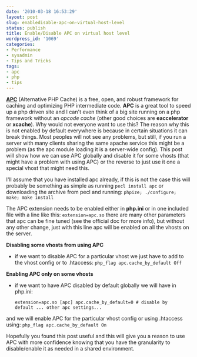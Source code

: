 ```yaml
---
date: '2010-03-18 16:53:29'
layout: post
slug: enabledisable-apc-on-virtual-host-level
status: publish
title: Enable/Disable APC on virtual host level
wordpress_id: '1069'
categories:
- Performance
- sysadmin
- Tips and Tricks
tags:
- apc
- php
- tips
---
```


[**APC**](http://pecl.php.net/package/APC) (Alternative PHP Cache) is a free, open, and robust framework for caching and optimizing PHP intermediate code. **APC** is a great tool to speed up a php driven site and I can't even think of a big site running on a php framework without an _opcode cache_ (other good choices are **eaccelerator** or **xcache**). Why would not everyone want to use this? The reason why this is not enabled by default everywhere is because in certain situations it can break things. Most peoples will not see any problems, but still, if you run a server with many clients sharing the same apache service this might be a problem (as the apc module loading it is a server-wide config). This post will show how we can use APC globally and disable it for some vhosts (that might have a problem with using APC) or the reverse to just use it one a special vhost that might need this.

I'll assume that you have installed apc already, if this is not the case this will probably be something as simple as running
`pecl install apc`
or downloading the archive from pecl and running:
`phpize; ./configure; make; make install`

The APC extension needs to be enabled either in **php.ini** or in one included file with a line like this:
`extension=apc.so`
there are many other parameters that apc can be fine tuned (see the official doc for more info), but without any other change, just with this line apc will be enabled on all the vhosts on the server.

**Disabling some vhosts from using APC**
- if we want to disable APC for a particular vhost we just have to add to the vhost config or to .htaccess:
`php_flag apc.cache_by_default Off`

**Enabling APC only on some vhosts**
- if we want to have APC disabled by default globally we will have in php.ini:

    
    <code>extension=apc.so
    [apc]
    apc.cache_by_default=0 # disable by default
    ... other apc settings...</code>


and we will enable APC for the particular vhost config or using .htaccess using:
`php_flag apc.cache_by_default On`

Hopefully you found this post useful and this will give you a reason to use APC with more confidence knowing that you have the granularity to disable/enable it as needed in a shared environment.
